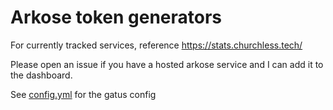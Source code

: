 # Arkose token generators

For currently tracked services, reference https://stats.churchless.tech/

Please open an issue if you have a hosted arkose service and I can add it to the dashboard.

See [config.yml](./config.yml) for the gatus config
